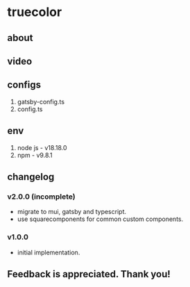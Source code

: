 # truecolor

## about

## video

## configs

1. gatsby-config.ts
2. config.ts

## env

1. node js - v18.18.0
2. npm - v9.8.1

## changelog

### v2.0.0 (incomplete)

- migrate to mui, gatsby and typescript.
- use squarecomponents for common custom components.

### v1.0.0

- initial implementation.

## Feedback is appreciated. Thank you!
